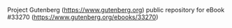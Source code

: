 Project Gutenberg (https://www.gutenberg.org) public repository for eBook #33270 (https://www.gutenberg.org/ebooks/33270)
